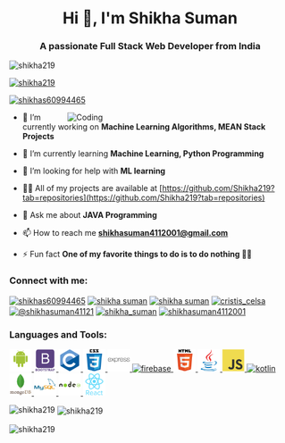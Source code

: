 
<h1 align="center">Hi 👋, I'm Shikha Suman</h1>
<h3 align="center">A passionate Full Stack Web Developer from India</h3>


<p align="left"> <img src="https://komarev.com/ghpvc/?username=shikha219&label=Profile%20views&color=0e75b6&style=flat" alt="shikha219" /> </p>

<p align="left"> <a href="https://github.com/ryo-ma/github-profile-trophy"><img src="https://github-profile-trophy.vercel.app/?username=shikha219" alt="shikha219" /></a> </p>

<p align="left"> <a href="https://twitter.com/shikhas60994465" target="blank"><img src="https://img.shields.io/twitter/follow/shikhas60994465?logo=twitter&style=for-the-badge" alt="shikhas60994465" /></a> </p>
<img align="right" alt="Coding" width="400"src="https://cdn.dribbble.com/users/2004880/screenshots/8721510/media/9ab6cc281822dcc7a6514c3bc81cc97a.gif">

- 🔭 I’m currently working on **Machine Learning Algorithms, MEAN Stack Projects**

- 🌱 I’m currently learning **Machine Learning, Python Programming**

- 🤝 I’m looking for help with **ML learning**

- 👨‍💻 All of my projects are available at [https://github.com/Shikha219?tab=repositories](https://github.com/Shikha219?tab=repositories)

- 💬 Ask me about **JAVA Programming**

- 📫 How to reach me **shikhasuman4112001@gmail.com**

- ⚡ Fun fact **One of my favorite things to do is to do nothing 🤷‍♀️**

<h3 align="left">Connect with me:</h3>
<p align="left">
<a href="https://twitter.com/shikhas60994465" target="blank"><img align="center" src="https://raw.githubusercontent.com/rahuldkjain/github-profile-readme-generator/master/src/images/icons/Social/twitter.svg" alt="shikhas60994465" height="30" width="40" /></a>
<a href="https://www.linkedin.com/in/shikha-suman-861847194/" target="blank"><img align="center" src="https://raw.githubusercontent.com/rahuldkjain/github-profile-readme-generator/master/src/images/icons/Social/linked-in-alt.svg" alt="shikha suman" height="30" width="40" /></a>
<a href="https://fb.com/shikha suman" target="blank"><img align="center" src="https://raw.githubusercontent.com/rahuldkjain/github-profile-readme-generator/master/src/images/icons/Social/facebook.svg" alt="shikha suman" height="30" width="40" /></a>
<a href="https://instagram.com/cristis_celsa" target="blank"><img align="center" src="https://raw.githubusercontent.com/rahuldkjain/github-profile-readme-generator/master/src/images/icons/Social/instagram.svg" alt="cristis_celsa" height="30" width="40" /></a>
<a href="https://www.hackerrank.com/@shikhasuman41121" target="blank"><img align="center" src="https://raw.githubusercontent.com/rahuldkjain/github-profile-readme-generator/master/src/images/icons/Social/hackerrank.svg" alt="@shikhasuman41121" height="30" width="40" /></a>
<a href="https://www.leetcode.com/shikha_suman" target="blank"><img align="center" src="https://raw.githubusercontent.com/rahuldkjain/github-profile-readme-generator/master/src/images/icons/Social/leet-code.svg" alt="shikha_suman" height="30" width="40" /></a>
<a href="https://auth.geeksforgeeks.org/user/shikhasuman4112001" target="blank"><img align="center" src="https://raw.githubusercontent.com/rahuldkjain/github-profile-readme-generator/master/src/images/icons/Social/geeks-for-geeks.svg" alt="shikhasuman4112001" height="30" width="40" /></a>
</p>

<h3 align="left">Languages and Tools:</h3>
<p align="left"> <a href="https://developer.android.com" target="_blank"> <img src="https://raw.githubusercontent.com/devicons/devicon/master/icons/android/android-original-wordmark.svg" alt="android" width="40" height="40"/> </a> <a href="https://getbootstrap.com" target="_blank"> <img src="https://raw.githubusercontent.com/devicons/devicon/master/icons/bootstrap/bootstrap-plain-wordmark.svg" alt="bootstrap" width="40" height="40"/> </a> <a href="https://www.cprogramming.com/" target="_blank"> <img src="https://raw.githubusercontent.com/devicons/devicon/master/icons/c/c-original.svg" alt="c" width="40" height="40"/> </a> <a href="https://www.w3schools.com/css/" target="_blank"> <img src="https://raw.githubusercontent.com/devicons/devicon/master/icons/css3/css3-original-wordmark.svg" alt="css3" width="40" height="40"/> </a> <a href="https://expressjs.com" target="_blank"> <img src="https://raw.githubusercontent.com/devicons/devicon/master/icons/express/express-original-wordmark.svg" alt="express" width="40" height="40"/> </a> <a href="https://firebase.google.com/" target="_blank"> <img src="https://www.vectorlogo.zone/logos/firebase/firebase-icon.svg" alt="firebase" width="40" height="40"/> </a> <a href="https://www.w3.org/html/" target="_blank"> <img src="https://raw.githubusercontent.com/devicons/devicon/master/icons/html5/html5-original-wordmark.svg" alt="html5" width="40" height="40"/> </a> <a href="https://www.java.com" target="_blank"> <img src="https://raw.githubusercontent.com/devicons/devicon/master/icons/java/java-original.svg" alt="java" width="40" height="40"/> </a> <a href="https://developer.mozilla.org/en-US/docs/Web/JavaScript" target="_blank"> <img src="https://raw.githubusercontent.com/devicons/devicon/master/icons/javascript/javascript-original.svg" alt="javascript" width="40" height="40"/> </a> <a href="https://kotlinlang.org" target="_blank"> <img src="https://www.vectorlogo.zone/logos/kotlinlang/kotlinlang-icon.svg" alt="kotlin" width="40" height="40"/> </a> <a href="https://www.mongodb.com/" target="_blank"> <img src="https://raw.githubusercontent.com/devicons/devicon/master/icons/mongodb/mongodb-original-wordmark.svg" alt="mongodb" width="40" height="40"/> </a> <a href="https://www.mysql.com/" target="_blank"> <img src="https://raw.githubusercontent.com/devicons/devicon/master/icons/mysql/mysql-original-wordmark.svg" alt="mysql" width="40" height="40"/> </a> <a href="https://nodejs.org" target="_blank"> <img src="https://raw.githubusercontent.com/devicons/devicon/master/icons/nodejs/nodejs-original-wordmark.svg" alt="nodejs" width="40" height="40"/> </a> <a href="https://reactjs.org/" target="_blank"> <img src="https://raw.githubusercontent.com/devicons/devicon/master/icons/react/react-original-wordmark.svg" alt="react" width="40" height="40"/> </a> </p>

<p><img align="left" src="https://github-readme-stats.vercel.app/api/top-langs?username=shikha219&show_icons=true&locale=en&layout=compact" alt="shikha219" /></p>

<p>&nbsp;<img align="center" src="https://github-readme-stats.vercel.app/api?username=shikha219&show_icons=true&locale=en" alt="shikha219" /></p>

<p><img align="center" src="https://github-readme-streak-stats.herokuapp.com/?user=shikha219&" alt="shikha219" /></p>
